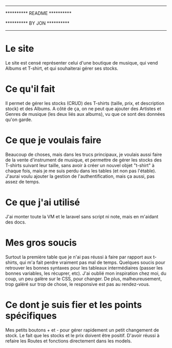******************************
**********  README  **********

**********  BY JON  **********
******************************

# Le site
Le site est censé représenter celui d'une boutique de musique, qui vend Albums et T-shirt, et qui souhaiterai gérer ses stocks.

# Ce qu'il fait
Il permet de gérer les stocks (CRUD) des T-shirts (taille, prix, et description stock) et des Albums. A côté de ça, on ne peut que ajouter des Artistes et Genres de musique (les deux liés aux albums), vu que ce sont des données qu'on garde.

# Ce que je voulais faire
Beaucoup de choses, mais dans les trucs principaux, je voulais aussi faire de la vente d'instrument de musique, et permettre de gérer les stocks des T-shirts suivant leur taille, sans avoir à créer un nouvel objet "t-shirt" à chaque fois, mais je me suis perdu dans les tables (et non pas l'étable).
J'aurai voulu ajouter la gestion de l'authentification, mais ça aussi, pas assez de temps.


# Ce que j'ai utilisé
J'ai monter toute la VM et le laravel sans script ni note, mais en m'aidant des docs.


# Mes gros soucis
Surtout la première table que je n'ai pas réussi à faire par rapport aux t-shirts, qui m'a fait perdre vraiment pas mal de temps.
Quelques soucis pour retrouver les bonnes syntaxes pour les tableaux intermédiaires (passer les bonnes variables, les récuprer, etc).
J'ai oublié mon inspiration chez moi, du coup, un peu galère sur le CSS, pour changer.
De plus, malheureusement, trop galéré sur trop de chose, le responsive est pas au rendez-vous.

# Ce dont je suis fier et les points spécifiques
Mes petits boutons + et - pour gérer rapidement un petit changement de stock.
Le fait que les stocks et le prix doivent être positif.
D'avoir réussi à refaire les Routes et fonctions directement dans les models.
